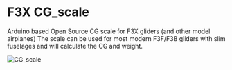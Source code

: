 # F3X CG_scale
Arduino based Open Source CG scale for F3X gliders (and other model airplanes)
The scale can be used for most modern F3F/F3B gliders with slim fuselages and will calculate the CG and weight.


![CG_scale](https://github.com/olkal/CG_scale/blob/master/Documentation/small_picture.png?raw=true)
